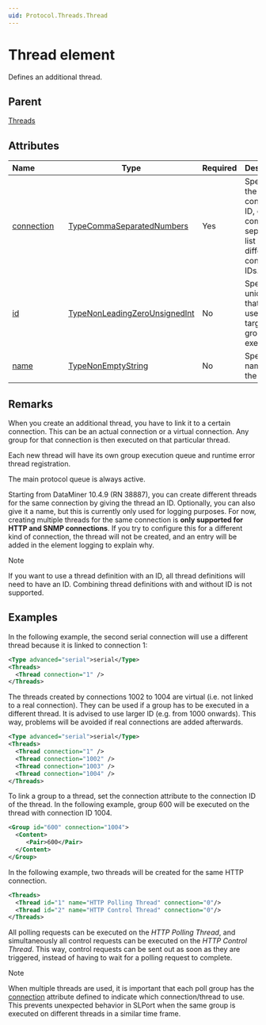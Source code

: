 ```yaml
---
uid: Protocol.Threads.Thread
---
```


# Thread element

Defines an additional thread.

## Parent

[Threads](xref:Protocol.Threads)

## Attributes

|Name&nbsp;&nbsp;&nbsp;&nbsp;&nbsp;&nbsp;&nbsp;&nbsp;&nbsp;&nbsp;&nbsp;&nbsp;|Type|Required|Description|
|--- |--- |--- |--- |
|[connection](xref:Protocol.Threads.Thread-connection)|[TypeCommaSeparatedNumbers](xref:Protocol-TypeCommaSeparatedNumbers)|Yes|Specifies the connection ID, or a comma-separated list of different connection IDs.|
|[id](xref:Protocol.Threads.Thread-id)|[TypeNonLeadingZeroUnsignedInt](xref:Protocol-TypeNonLeadingZeroUnsignedInt)|No|Specifies a unique ID that can be used as a target for group execution.|
|[name](xref:Protocol.Threads.Thread-name)|[TypeNonEmptyString](xref:Protocol-TypeNonEmptyString)|No|Specifies a name for the thread.|

## Remarks

When you create an additional thread, you have to link it to a certain connection. This can be an actual connection or a virtual connection. Any group for that connection is then executed on that particular thread.

Each new thread will have its own group execution queue and runtime error thread registration.

The main protocol queue is always active.

Starting from DataMiner 10.4.9 (RN 38887), you can create different threads for the same connection by giving the thread an ID. Optionally, you can also give it a name, but this is currently only used for logging purposes. For now, creating multiple threads for the same connection is **only supported for HTTP and SNMP connections**. If you try to configure this for a different kind of connection, the thread will not be created, and an entry will be added in the element logging to explain why.

> [!NOTE]
> If you want to use a thread definition with an ID, all thread definitions will need to have an ID. Combining thread definitions with and without ID is not supported.

## Examples

In the following example, the second serial connection will use a different thread because it is linked to connection 1:

```xml
<Type advanced="serial">serial</Type>
<Threads>
  <Thread connection="1" />
</Threads>
```

The threads created by connections 1002 to 1004 are virtual (i.e. not linked to a real connection). They can be used if a group has to be executed in a different thread. It is advised to use larger ID (e.g. from 1000 onwards). This way, problems will be avoided if real connections are added afterwards.

```xml
<Type advanced="serial">serial</Type>
<Threads>
  <Thread connection="1" />
  <Thread connection="1002" />
  <Thread connection="1003" />
  <Thread connection="1004" />
</Threads>
```

To link a group to a thread, set the connection attribute to the connection ID of the thread. In the following example, group 600 will be executed on the thread with connection ID 1004.

```xml
<Group id="600" connection="1004">
  <Content>
     <Pair>600</Pair>
  </Content>
</Group>
```

In the following example, two threads will be created for the same HTTP connection.

```xml
<Threads>
  <Thread id="1" name="HTTP Polling Thread" connection="0"/>
  <Thread id="2" name="HTTP Control Thread" connection="0"/>
</Threads>
```

All polling requests can be executed on the *HTTP Polling Thread*, and simultaneously all control requests can be executed on the *HTTP Control Thread*. This way, control requests can be sent out as soon as they are triggered, instead of having to wait for a polling request to complete.

> [!NOTE]
> When multiple threads are used, it is important that each poll group has the [connection](xref:Protocol.Groups.Group-connection) attribute defined to indicate which connection/thread to use. This prevents unexpected behavior in SLPort when the same group is executed on different threads in a similar time frame.
